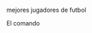 mejores jugadores de futbol



El comando <title> es el titulo de la pagina web y es lo que se muestra en la pestaña del navegador
El comando <h1> es el titulo principal de la pagina 
El comando <h2> es similar al comando <h1> y se utiliza para subtitulos
El comando <p> es para parrafo de texto
El comando <li> define un item en una lista
1.git init:
2.git add readme.md
3.git add source.html
4.git comit -m "Primera Parte"
5. git Branch -M main 
6. git remote add origin
7. git push -u origin main
Hemos añadido a la pagina web responsividad para que se pueda ajustar al tamaño que mejor nos venga y hemos añadido un codigo html en la de estilos.css
Hemos utilizado un codigo script.js que es código que se ejecuta en el navegador web del usuario para interactuar con una página web y realizar diversas acciones
